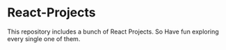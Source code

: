 ﻿# React-Projects
 This repository includes a bunch of React Projects. 
 So Have fun exploring every single one of them.
